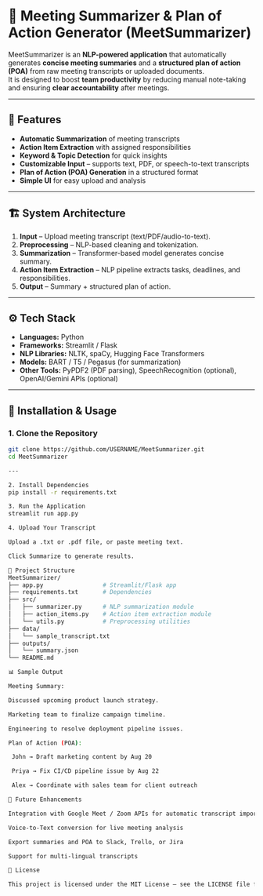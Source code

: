 # 📝 Meeting Summarizer & Plan of Action Generator (MeetSummarizer)

MeetSummarizer is an **NLP-powered application** that automatically generates **concise meeting summaries** and a **structured plan of action (POA)** from raw meeting transcripts or uploaded documents.  
It is designed to boost **team productivity** by reducing manual note-taking and ensuring **clear accountability** after meetings.  

---

## 📌 Features
- **Automatic Summarization** of meeting transcripts  
- **Action Item Extraction** with assigned responsibilities  
- **Keyword & Topic Detection** for quick insights  
- **Customizable Input** – supports text, PDF, or speech-to-text transcripts  
- **Plan of Action (POA) Generation** in a structured format  
- **Simple UI** for easy upload and analysis  

---

## 🏗️ System Architecture
1. **Input** – Upload meeting transcript (text/PDF/audio-to-text).  
2. **Preprocessing** – NLP-based cleaning and tokenization.  
3. **Summarization** – Transformer-based model generates concise summary.  
4. **Action Item Extraction** – NLP pipeline extracts tasks, deadlines, and responsibilities.  
5. **Output** – Summary + structured plan of action.  

---

## ⚙️ Tech Stack
- **Languages:** Python  
- **Frameworks:** Streamlit / Flask  
- **NLP Libraries:** NLTK, spaCy, Hugging Face Transformers  
- **Models:** BART / T5 / Pegasus (for summarization)  
- **Other Tools:** PyPDF2 (PDF parsing), SpeechRecognition (optional), OpenAI/Gemini APIs (optional)  

---

## 🚀 Installation & Usage

### 1. Clone the Repository
```bash
git clone https://github.com/USERNAME/MeetSummarizer.git
cd MeetSummarizer

---

2. Install Dependencies
pip install -r requirements.txt

3. Run the Application
streamlit run app.py

4. Upload Your Transcript

Upload a .txt or .pdf file, or paste meeting text.

Click Summarize to generate results.

📂 Project Structure
MeetSummarizer/
├── app.py                 # Streamlit/Flask app
├── requirements.txt       # Dependencies
├── src/
│   ├── summarizer.py      # NLP summarization module
│   ├── action_items.py    # Action item extraction module
│   └── utils.py           # Preprocessing utilities
├── data/
│   └── sample_transcript.txt
├── outputs/
│   └── summary.json
└── README.md

📊 Sample Output

Meeting Summary:

Discussed upcoming product launch strategy.

Marketing team to finalize campaign timeline.

Engineering to resolve deployment pipeline issues.

Plan of Action (POA):

 John → Draft marketing content by Aug 20

 Priya → Fix CI/CD pipeline issue by Aug 22

 Alex → Coordinate with sales team for client outreach

🔮 Future Enhancements

Integration with Google Meet / Zoom APIs for automatic transcript import

Voice-to-Text conversion for live meeting analysis

Export summaries and POA to Slack, Trello, or Jira

Support for multi-lingual transcripts

📜 License

This project is licensed under the MIT License – see the LICENSE file for details.
